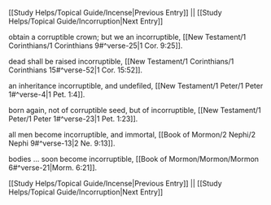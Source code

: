 [[Study Helps/Topical Guide/Incense|Previous Entry]]  ||  [[Study Helps/Topical Guide/Incorruption|Next Entry]]

 obtain a corruptible crown; but we an incorruptible, [[New Testament/1 Corinthians/1 Corinthians 9#^verse-25|1 Cor. 9:25]].

 dead shall be raised incorruptible, [[New Testament/1 Corinthians/1 Corinthians 15#^verse-52|1 Cor. 15:52]].

 an inheritance incorruptible, and undefiled, [[New Testament/1 Peter/1 Peter 1#^verse-4|1 Pet. 1:4]].

 born again, not of corruptible seed, but of incorruptible, [[New Testament/1 Peter/1 Peter 1#^verse-23|1 Pet. 1:23]].

 all men become incorruptible, and immortal, [[Book of Mormon/2 Nephi/2 Nephi 9#^verse-13|2 Ne. 9:13]].

 bodies ... soon become incorruptible, [[Book of Mormon/Mormon/Mormon 6#^verse-21|Morm. 6:21]].

[[Study Helps/Topical Guide/Incense|Previous Entry]]  ||  [[Study Helps/Topical Guide/Incorruption|Next Entry]]